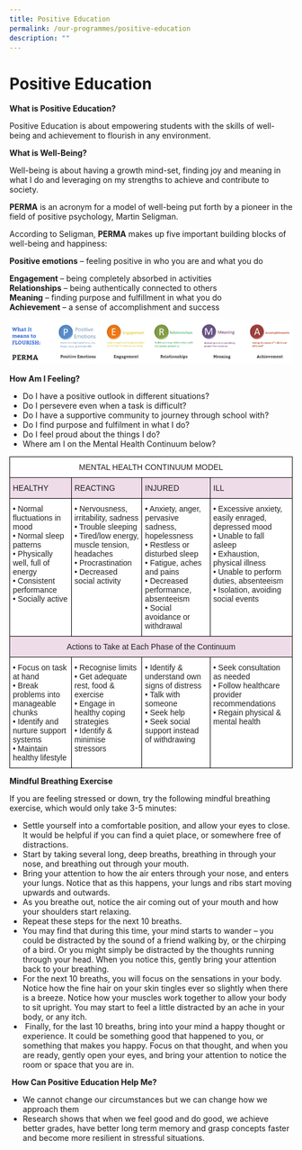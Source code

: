 ```yaml
---
title: Positive Education
permalink: /our-programmes/positive-education
description: ""
---
```

# **Positive Education**

**What is Positive Education?**

Positive Education is about empowering students with the skills of well-being and achievement to flourish in any environment.

**What is Well-Being?**

Well-being is about having a growth mind-set, finding joy and meaning in what I do and leveraging on my strengths to achieve and contribute to society.

**PERMA** is an acronym for a model of well-being put forth by a pioneer in the field of positive psychology, Martin Seligman. 

According to Seligman, **PERMA** makes up five important building blocks of well-being and happiness:

**Positive emotions** – feeling positive in who you are and what you do

**Engagement** – being completely absorbed in activities    
**Relationships** – being authentically connected to others   
**Meaning** – finding purpose and fulfillment in what you do    
**Achievement** – a sense of accomplishment and success


![](/images/PERMA.png)


**How Am I Feeling?**  

*   Do I have a positive outlook in different situations?
*   Do I persevere even when a task is difficult?
*   Do I have a supportive community to journey through school with?
*   Do I find purpose and fulfilment in what I do?
*   Do I feel proud about the things I do?
*   Where am I on the Mental Health Continuum below?

<table style="border-collapse:collapse;border-spacing:0" class="tg"><thead><tr><th style="background-color:#FFF;border-color:black;border-style:solid;border-width:1px;color:#222;font-family:Arial, sans-serif;font-size:14px;font-weight:normal;overflow:hidden;padding:10px 5px;text-align:center;vertical-align:top;word-break:normal" colspan="4">MENTAL HEALTH CONTINUUM MODEL</th></tr></thead><tbody><tr><td style="background-color:#EEDCE8;border-color:black;border-style:solid;border-width:1px;color:#222;font-family:Arial, sans-serif;font-size:14px;overflow:hidden;padding:10px 5px;text-align:left;vertical-align:top;word-break:normal">HEALTHY</td><td style="background-color:#EEDCE8;border-color:black;border-style:solid;border-width:1px;color:#222;font-family:Arial, sans-serif;font-size:14px;overflow:hidden;padding:10px 5px;text-align:left;vertical-align:top;word-break:normal">REACTING</td><td style="background-color:#EEDCE8;border-color:black;border-style:solid;border-width:1px;color:#222;font-family:Arial, sans-serif;font-size:14px;overflow:hidden;padding:10px 5px;text-align:left;vertical-align:top;word-break:normal">INJURED</td><td style="background-color:#EEDCE8;border-color:black;border-style:solid;border-width:1px;color:#222;font-family:Arial, sans-serif;font-size:14px;overflow:hidden;padding:10px 5px;text-align:left;vertical-align:top;word-break:normal">ILL</td></tr><tr><td style="background-color:#FFF;border-color:black;border-style:solid;border-width:1px;color:#222;font-family:Arial, sans-serif;font-size:14px;overflow:hidden;padding:10px 5px;text-align:left;vertical-align:top;word-break:normal">• Normal fluctuations in mood<br>• Normal sleep patterns<br>• Physically well, full of energy<br>• Consistent performance<br>• Socially active</td><td style="background-color:#FFF;border-color:black;border-style:solid;border-width:1px;color:#222;font-family:Arial, sans-serif;font-size:14px;overflow:hidden;padding:10px 5px;text-align:left;vertical-align:top;word-break:normal">• Nervousness, irritability, sadness<br>• Trouble sleeping<br>• Tired/low energy, muscle tension, headaches<br>• Procrastination<br>• Decreased social activity</td><td style="background-color:#FFF;border-color:black;border-style:solid;border-width:1px;color:#222;font-family:Arial, sans-serif;font-size:14px;overflow:hidden;padding:10px 5px;text-align:left;vertical-align:top;word-break:normal">• Anxiety, anger, pervasive sadness, hopelessness<br>• Restless or disturbed sleep<br>• Fatigue, aches and pains<br>• Decreased performance, absenteeism<br>• Social avoidance or withdrawal</td><td style="background-color:#FFF;border-color:black;border-style:solid;border-width:1px;color:#222;font-family:Arial, sans-serif;font-size:14px;overflow:hidden;padding:10px 5px;text-align:left;vertical-align:top;word-break:normal">• Excessive anxiety, easily enraged, depressed mood<br>• Unable to fall asleep<br>• Exhaustion, physical illness<br>• Unable to perform duties, absenteeism<br>• Isolation, avoiding social events</td></tr><tr><td style="background-color:#EEDCE8;border-color:black;border-style:solid;border-width:1px;color:#222;font-family:Arial, sans-serif;font-size:14px;overflow:hidden;padding:10px 5px;text-align:center;vertical-align:top;word-break:normal" colspan="4">Actions to Take at Each Phase of the Continuum</td></tr><tr><td style="background-color:#FFF;border-color:black;border-style:solid;border-width:1px;color:#222;font-family:Arial, sans-serif;font-size:14px;overflow:hidden;padding:10px 5px;text-align:left;vertical-align:top;word-break:normal">• Focus on task at hand<br>• Break problems into manageable chunks<br>• Identify and nurture support systems<br>• Maintain healthy lifestyle</td><td style="background-color:#FFF;border-color:black;border-style:solid;border-width:1px;color:#222;font-family:Arial, sans-serif;font-size:14px;overflow:hidden;padding:10px 5px;text-align:left;vertical-align:top;word-break:normal">• Recognise limits<br>• Get adequate rest, food &amp; exercise<br>• Engage in healthy coping strategies<br>• Identify &amp; minimise stressors</td><td style="background-color:#FFF;border-color:black;border-style:solid;border-width:1px;color:#222;font-family:Arial, sans-serif;font-size:14px;overflow:hidden;padding:10px 5px;text-align:left;vertical-align:top;word-break:normal">• Identify &amp; understand own signs of distress<br>• Talk with someone<br>• Seek help<br>• Seek social support instead of withdrawing</td><td style="background-color:#FFF;border-color:black;border-style:solid;border-width:1px;color:#222;font-family:Arial, sans-serif;font-size:14px;overflow:hidden;padding:10px 5px;text-align:left;vertical-align:top;word-break:normal">• Seek consultation as needed<br>• Follow healthcare provider recommendations<br>• Regain physical &amp; mental health</td></tr></tbody></table>


**Mindful Breathing Exercise**

  

If you are feeling stressed or down, try the following mindful breathing exercise, which would only take 3-5 minutes:

  

*   Settle yourself into a comfortable position, and allow your eyes to close. It would be helpful if you can find a quiet place, or somewhere free of distractions.
*   Start by taking several long, deep breaths, breathing in through your nose, and breathing out through your mouth.
*   Bring your attention to how the air enters through your nose, and enters your lungs. Notice that as this happens, your lungs and ribs start moving upwards and outwards.
*   As you breathe out, notice the air coming out of your mouth and how your shoulders start relaxing.
*   Repeat these steps for the next 10 breaths.
*   You may find that during this time, your mind starts to wander – you could be distracted by the sound of a friend walking by, or the chirping of a bird. Or you might simply be distracted by the thoughts running through your head. When you notice this, gently bring your attention back to your breathing.
*   For the next 10 breaths, you will focus on the sensations in your body. Notice how the fine hair on your skin tingles ever so slightly when there is a breeze. Notice how your muscles work together to allow your body to sit upright. You may start to feel a little distracted by an ache in your body, or any itch.
*    Finally, for the last 10 breaths, bring into your mind a happy thought or experience. It could be something good that happened to you, or something that makes you happy. Focus on that thought, and when you are ready, gently open your eyes, and bring your attention to notice the room or space that you are in.

  

 **How Can Positive Education Help Me?**

*   We cannot change our circumstances but we can change how we approach them
*   Research shows that when we feel good and do good, we achieve better grades, have better long term memory and grasp concepts faster and become more resilient in stressful situations.